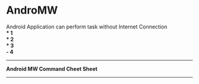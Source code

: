 # **AndroMW**


Android Application can perform task without Internet Connection </br>
<b>* 1 </br>
<b>* 2 </br>
<b>* 3 </br>
<b>- 4 </br>

------------------------------------------
Android MW Command Cheet Sheet


------------------------------------------
